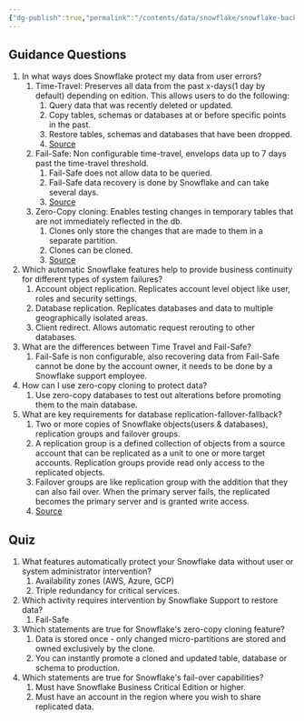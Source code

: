 ```yaml
---
{"dg-publish":true,"permalink":"/contents/data/snowflake/snowflake-backup-and-recovery/","tags":["Snowflake"]}
---
```



## Guidance Questions

1. In what ways does Snowflake protect my data from user errors?
	1. Time-Travel: Preserves all data from the past x-days(1 day by default) depending on edition. This allows users to do the following:
		1. Query data that was recently deleted or updated.
		2. Copy tables, schemas or databases at or before specific points in the past.
		3. Restore tables, schemas and databases that have been dropped.
		4. [Source](https://docs.snowflake.com/en/user-guide/data-time-travel)
	2. Fail-Safe: Non configurable time-travel, envelops data up to 7 days past the time-travel threshold.
		1. Fail-Safe does not allow data to be queried.
		2. Fail-Safe data recovery is done by Snowflake and can take several days. 
		3. [Source](https://docs.snowflake.com/en/user-guide/data-failsafe)
	4. Zero-Copy cloning: Enables testing changes in temporary tables that are not immediately reflected in the db.
		1. Clones only store the changes that are made to them in a separate partition. 
		2. Clones can be cloned.
		3. [Source](https://docs.snowflake.com/en/user-guide/tables-storage-considerations#cloning-tables-schemas-and-databases)
2. Which automatic Snowflake features help to provide business continuity for different types of system failures?
	1. Account object replication. Replicates account level object like user, roles and security settings.
	2. Database replication. Replicates databases and data to multiple geographically isolated areas. 
	3. Client redirect. Allows automatic request rerouting to other databases.
3. What are the differences between Time Travel and Fail-Safe?
	1. Fail-Safe is non configurable, also recovering data from Fail-Safe cannot be done by the account owner, it needs to be done by a Snowflake support employee.
4. How can I use zero-copy cloning to protect data?
	1. Use zero-copy databases to test out alterations before promoting them to the main database.
5. What are key requirements for database replication-fallover-fallback?
	1. Two or more copies of Snowflake objects(users & databases), replication groups and failover groups. 
	2. A replication group is a defined collection of objects from a source account that can be replicated as a unit to one or more target accounts. Replication groups provide read only access to the replicated objects.
	3. Failover groups are like replication group with the addition that they can also fail over. When the primary server fails, the replicated becomes the primary server and is granted write access. 
	4. [Source](https://docs.snowflake.com/en/user-guide/account-replication-intro#label-replication-and-failover-groups)
## Quiz

1. What features automatically protect your Snowflake data without user or system administrator intervention?
	1. Availability zones (AWS, Azure, GCP)
	2. Triple redundancy for critical services.
2. Which activity requires intervention by Snowflake Support to restore data?
	1. Fail-Safe
3. Which statements are true for Snowflake's zero-copy cloning feature?
	1. Data is stored once - only changed micro-partitions are stored and owned exclusively by the clone.
	2. You can instantly promote a cloned and updated table, database or schema to production.
4. Which statements are true for Snowflake's fail-over capabilities?
	1. Must have Snowflake Business Critical Edition or higher. 
	2. Must have an account in the region where you wish to share replicated data.
